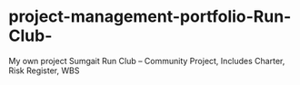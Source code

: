 # project-management-portfolio-Run-Club-
My own project
Sumgait Run Club – Community Project, Includes Charter, Risk Register, WBS
